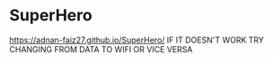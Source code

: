 # SuperHero

https://adnan-faiz27.github.io/SuperHero/
IF IT DOESN'T WORK TRY CHANGING FROM DATA TO WIFI OR VICE VERSA
